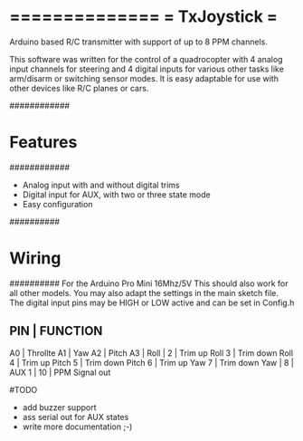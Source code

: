 ==============
= TxJoystick =
==============
Arduino based R/C transmitter with support of up to 8 PPM channels.

This software was written for the control of a quadrocopter with 4 analog input channels for steering and 4 digital inputs for various other tasks like arm/disarm or switching sensor modes.
It is easy adaptable for use with other devices like R/C planes or cars.

############
# Features #
############
* Analog input with and without digital trims
* Digital input for AUX, with two or three state mode
* Easy configuration

##########
# Wiring #
##########
For the Arduino Pro Mini 16Mhz/5V 
This should also work for all other models.
You may also adapt the settings in the main sketch file.
The digital input pins may be HIGH or LOW active and can be set in Config.h

PIN  |  FUNCTION
----------------
A0   |  Throllte
A1   |  Yaw
A2   |  Pitch
A3   |  Roll
     |
2    |  Trim up Roll
3    |  Trim down Roll
4    |  Trim up Pitch
5    |  Trim down Pitch
6    |  Trim up Yaw
7    |  Trim down Yaw
     |
8    |  AUX 1
     |
10   |  PPM Signal out

#TODO
* add buzzer support
* ass serial out for AUX states
* write more documentation ;-)
